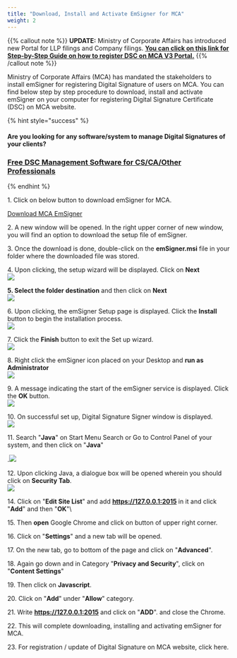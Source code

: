 ```yaml
---
title: "Download, Install and Activate EmSigner for MCA"
weight: 2
---
```

{{% callout note %}}
**UPDATE:** Ministry of Corporate Affairs has introduced new Portal for LLP filings and Company filings. [**You can click on this link for Step-by-Step Guide on how to register DSC on MCA V3 Portal.**](register-digital-signature-on-mca-v3-portal)
{{% /callout note %}}

Ministry of Corporate Affairs (MCA) has mandated the stakeholders to install emSigner for registering Digital Signature of users on MCA. You can find below step by step procedure to download, install and activate emSigner on your computer for registering Digital Signature Certificate (DSC) on MCA website.

{% hint style="success" %}
#### Are you looking for any software/system to manage Digital Signatures of your clients?

### [Free DSC Management Software for CS/CA/Other Professionals](https://dscmanagement.corprodoc.com/)
{% endhint %}

1\. Click on below button to download emSigner for MCA.

[Download MCA EmSigner](https://mca.gov.in/dsc/MCAemSigner.zip)

2\. A new window will be opened. In the right upper corner of new window, you will find an option to download the setup file of emSigner.

3\. Once the download is done, double-click on the **emSigner.msi** file in your folder where the downloaded file was stored.

4\. Upon clicking, the setup wizard will be displayed. Click on **Next**\
[![](https://2.bp.blogspot.com/-_cn2FpV9BS8/WxbirSfQoyI/AAAAAAAAAQo/pPdO63ghRLU4kost6M-VRhAMAcG-s7PGwCLcBGAs/s400/step%2B3%2Bdisplay.png)](https://www.blogger.com/u/0/blog/post/edit/6126853525355204126/3708183513121652728)

**5. Select the folder destination** and then click on **Next**\
[![](https://3.bp.blogspot.com/-jXKQ44_rFmo/WxbjarqYg3I/AAAAAAAAAQ0/RAEKbDXfvSw2erlruf_iPY8G8L3aCmXygCEwYBhgL/s400/step%2B4%2Bfolder.png)](https://www.blogger.com/u/0/blog/post/edit/6126853525355204126/3708183513121652728)

6\. Upon clicking, the emSigner Setup page is displayed. Click the **Install** button to begin the installation process.\
[![](https://2.bp.blogspot.com/-G4yoaEbL9AU/Wxbjaev3AtI/AAAAAAAAAQw/HZLx3EPVYwAUkbteD9Iqj3TyefXRYwECgCEwYBhgL/s400/step%2B5%2Binstall.png)](https://www.blogger.com/u/0/blog/post/edit/6126853525355204126/3708183513121652728)

7\. Click the **Finish** button to exit the Set up wizard.\
[![](https://1.bp.blogspot.com/-KrB4X14rhtc/WxbjaqKPWFI/AAAAAAAAAQ4/4xXaqeNNhI4OMyNGZDRL47At27Z-MxNeQCEwYBhgL/s400/step%2B6%2Bfinish.png)](https://www.blogger.com/u/0/blog/post/edit/6126853525355204126/3708183513121652728)

8\. Right click the emSigner icon placed on your Desktop and **run as Administrator**\
[![](https://4.bp.blogspot.com/-t-vg8fPi920/WxbjccM2OcI/AAAAAAAAARA/EdpO5Dm5RCgt6ONBaGO39IwxyDQKuvL5ACEwYBhgL/s400/step%2B7%2Brun.png)](https://www.blogger.com/u/0/blog/post/edit/6126853525355204126/3708183513121652728)

9\. A message indicating the start of the emSigner service is displayed. Click the **OK** button.\
[![](https://3.bp.blogspot.com/-lj_64odSXFo/Wxbjbw8oi3I/AAAAAAAAARM/H03OnfNMKP0i064ANxuhKc1ZMPf42JGigCEwYBhgL/s400/step%2B8%2Bmessage.png)](https://www.blogger.com/u/0/blog/post/edit/6126853525355204126/3708183513121652728)

10\. On successful set up, Digital Signature Signer window is displayed.\
[![](https://3.bp.blogspot.com/-zzPPurC7THA/WxbkBQy4DmI/AAAAAAAAARU/QOwFsPxedfw4O1YG4_Nb3c_jxMVh09XSwCLcBGAs/s400/step%2B9%2Bmessage%2B2.png)](https://www.blogger.com/u/0/blog/post/edit/6126853525355204126/3708183513121652728)

11\. Search "**Java**" on Start Menu Search or Go to Control Panel of your system, and then click on "**Java**"

.[![](https://1.bp.blogspot.com/-ns1vA1enZxg/WxblCdHjyBI/AAAAAAAAARg/hBQS9bDHW1MZMhs9j_Zeb_MClxCe9K9sgCLcBGAs/s400/10%2BJava.png)](https://www.blogger.com/u/0/blog/post/edit/6126853525355204126/3708183513121652728)

12\. Upon clicking Java, a dialogue box will be opened wherein you should click on **Security Tab**.\
[![](https://4.bp.blogspot.com/-5gQBrytjn-A/Wxbl1sD32GI/AAAAAAAAAR0/vK5bMR7tX4QVWVjoMLQoHxbmef7mze3HACLcBGAs/s400/11%2Bsecurity%2Bjava.png)](https://www.blogger.com/u/0/blog/post/edit/6126853525355204126/3708183513121652728)

14\. Click on "**Edit Site List**" and add **https://127.0.0.1:2015** in it and click "**Add**" and then "**OK**"\


15\. Then **open** Google Chrome and click on button of upper right corner.

16\. Click on "**Settings**" and a new tab will be opened.

17\. On the new tab, go to bottom of the page and click on "**Advanced**".

18\. Again go down and in Category "**Privacy and Security**", click on "**Content Settings**"

19\. Then click on **Javascript**.

20\. Click on "**Add**" under "**Allow**" category.

21\. Write **https://127.0.0.1:2015** and click on "**ADD**". and close the Chrome.

22\. This will complete downloading, installing and activating emSigner for MCA.

23\. For registration / update of Digital Signature on MCA website, click here.
